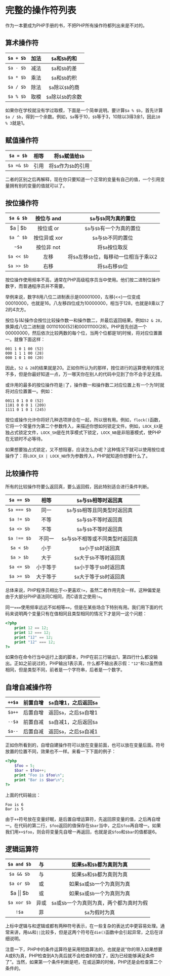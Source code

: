 # 完整的操作符列表

作为一本要成为PHP手册的书，不把PHP所有操作符都列出来是不对的。

## 算术操作符

|`$a + $b`| 加法 | `$a`和`$b`的和 |
|:-:|:-:|:-:|
|`$a - $b`| 减法 | `$a`和`$b`的差 |
|`$a * $b`| 乘法 | `$a`和`$b`的积 |
|`$a / $b`| 除法 | `$a`除以`$b`的商 |
|`$a % $b`| 取模 | `$a`除以`$b`的余数 |

如果你在学校就没有学过取模，下面是一个简单说明。要计算`$a % $b`，首先计算`$a / $b`，得到一个余数。例如，`$a`等于10，`$b`等于3，10除以3得3余1，因此`10 % 3`就是1。

## 赋值操作符

|`$a = $b`| 相等 | 将`$a`赋值给`$b` |
|:-:|:-:|:-:|
|`$a =& $b`| 引用 | 将`$a`作为`$b`的引用 |

二者的区别之后再解释，现在你只要知道一个正常的变量有自己的值，一个引用变量拥有别的变量的值就可以了。

## 按位操作符

|`$a & $b`| 按位与 and | `$a`与`$b`同为真的置位 |
|:-:|:-:|:-:|
|$a &#124; $b| 按位或 or | `$a`与`$b`有一个为真的置位 |
|`$a ^ $b`| 按位异或 xor | `$a`与`$b`不同的置位 |
|`~$a`| 按位非 not | 将`$a`按位取反 |
|`$a << $b`| 左移 | 将`$a`左移`$b`位，每移动一位相当于乘以2 |
|`$a >> $b`| 右移 | 将`$a`右移`$b`位 |

按位操作使用频率不高，通常在PHP高级程序员当中使用。他们按二进制位操作数字，而普通程序员并不需要。

举例来说，数字8用八位二进制表示是00001000，左移(<<)一位变成00010000，也就是16。八左移四位成为10000000，相当于128，也就是8乘以了2的4次方。

按位与(&)操作会按位比较操作数一和操作数二，并最后返回结果。例如`52 & 28`，换算成八位二进制是 00110100(52)和00011100(28)。PHP首先创造一个 00000000，然后依次比较两数的每个位，当两个位都是1的时候，将对应位置置一。就像下面这样：

```text
001 1 0 1 00 (52)
000 1 1 1 00 (28)
000 1 0 1 00 (20)
```

因此，`52 & 28`的结果就是20。正如你所认为的那样，按位进行的运算使用的情况不多，但是你最好知道一点，万一哪天你在别人的代码中见到了你不会手足无措。

或许用的最多的按位操作符是`|`了，操作数一和操作数二对应位置上有一个为1时就将对应位置置一。例如：

```text
0011 0 1 0 0 (52)
1101 0 0 0 1 (209)
1111 0 1 0 1 (245)
```

按位或操作允许你将好几种选项拼合在一起，所以很有用。例如，`flock()`函数，它将一个常量作为第二个参数传入，来描述你想如何锁定文件。例如，`LOCK_EX`是独占式锁定文件，`LOCK_SH`是在共享模式下锁定，`LOCK_NB`是非阻塞模式，使PHP在无锁时不必等待。

如果想要独占式锁定，又不想阻塞，应该怎么办呢？这种情况下就可以使用按位或操作了：将`LOCK_EX | LOCK_NB`作为参数传入，PHP就知道你想要什么了。

## 比较操作符

所有的比较操作符要么返回真，要么返回假，因此特别适合进行条件判断。

|`$a == $b`|相等|`$a`与`$b`相等时返回真|
|:-:|:-:|:-:|
|`$a === $b`|同一|`$a`与`$b`相等且同类型时返回真|
|`$a != $b`|不等|`$a`与`$b`不等时返回真|
|`$a <> $b`|不等|`$a`与`$b`不等时返回真|
|`$a !== $b`|不同一|`$a`与`$b`不相等或不同类型时返回真|
|`$a < $b`|小于|`$a`小于`$b`时返回真|
|`$a > $b`|大于|`$a`大于`$b`不等时返回真|
|`$a <= $b`|小于等于|`$a`小于等于`$b`时返回真|
|`$a >= $b`|大于等于|`$a`大于等于`$b`时返回真|

总体来说，PHP程序员相比于`<>`更喜欢`!=`，虽然二者作用完全一样。这种偏爱是由于大部分PHP语法同C相同，而C语言之使用`!=`。

同一`===`使用频率远远不如相等`==`，但是在某些场合下特别有用。我们用下面的代码来说明两个变量只有在值相同且类型相同的情况下才是同一这个问题：

```php
<?php
    print 12 == 12;
    print 12 === 12;
    print "12" == 12;
    print "12" === 12;
?>
```

如果你在命令行当中运行上面的脚本，PHP在前三行输出1，第四行什么都没输出。正如之前说过的，PHP输出1表示真，什么都不输出表示假：`"12"`和`12`虽然值相同，但是类型不同，前者是一个字符串，后者是一个数字。

## 自增自减操作符

|`++$a`|前置自增|`$a`自增1，之后返回`$a`|
|:-:|:-:|:-:|
|`$a++`|后置自增|返回`$a`，之后`$a`自增1|
|`--$a`|前置自减|`$a`自减1，之后返回`$a`|
|`$a--`|后置自减|返回`$a`，之后`$a`自减1|

正如你所看到的，自增自建操作符可以放在变量前面，也可以放在变量后面。符号放置的位置不同，效果也不一样。来看一下下面的例子：

```php
<?php
    $foo = 5;
    $bar = $foo++;
    print "Foo is $foo\n";
    print "Bar is $bar\n";
?>
```

上面的代码输出：

```text
Foo is 6
Bar is 5
```

由于`++`符号放在变量好眠，是后置自增运算符，先返回原变量的值，之后再自增一。在代码的第二行，`$foo`返回的值保存在`$bar`当中，之后`$foo`再自增一。如果我们用`++$foo`，则会将变量先自增一再返回，也就是说`$foo`和`$bar`的值都是6。

## 逻辑运算符

|`$a and $b`|与|如果`$a`和`$b`都为真则为真|
|:-:|:-:|:-:|
|`$a && $b`|与|如果`$a`和`$b`都为真则为真|
|`$a or $b`|或|如果`$a`或`$b`一个为真则为真|
|$a &#124;&#124; $b|或|如果`$a`或`$b`一个为真则为真|
|`$a xor $b`|异或|`$a`或`$b`一个为真则为真，两个都为真时为假|
|`!$a`|菲|`$a`为假时为真|

上标中逻辑与和逻辑或都有两种符号表示，在一些复杂的表达式中更容易处理。通常来讲，用`&&`和`||`比较多，但是这两个符号在`die()`函数中会引起异常，之后在详细说明。

注意一下，PHP中的条件运算符是采用短路算法的，也就是说“你的带入如果想要A或B为真，PHP检查到A为真后就不会检查B的值了，因为已经能够满足条件了”。当然，如果第一个条件判断是吧，在或运算的时候，PHP还是会检查第二个条件的。
